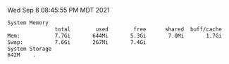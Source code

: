 Wed Sep  8 08:45:55 PM MDT 2021
```bash
System Memory
               total        used        free      shared  buff/cache   available
Mem:           7.7Gi       644Mi       5.3Gi       7.0Mi       1.7Gi       6.7Gi
Swap:          7.6Gi       267Mi       7.4Gi
System Storage
642M	.
```
```bash
